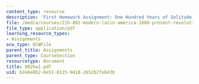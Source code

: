 ```yaml
---
content_type: resource
description: 'First Homework Assignment: One Hundred Years of Solitude'
file: /media/courses/21h-802-modern-latin-america-1808-present-revolution-dictatorship-democracy-spring-2005/b2e6e8b26e51011594182652b2feb43b_802hw1.pdf
file_type: application/pdf
learning_resource_types:
- Assignments
ocw_type: OCWFile
parent_title: Assignments
parent_type: CourseSection
resourcetype: Document
title: 802hw1.pdf
uid: b2e6e8b2-6e51-0115-9418-2652b2feb43b
---
```

